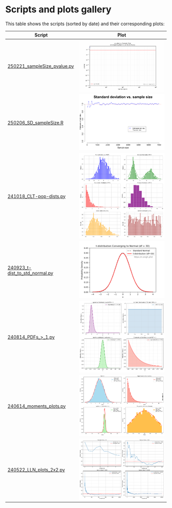 # Scripts and plots gallery

This table shows the scripts (sorted by date) and their corresponding plots:

| Script | Plot |
|--------|------|
| [250221_sampleSize_pvalue.py](250221_sampleSize_pvalue.py) | ![250221_sampleSize_pvalue.gif](plots/250221_sampleSize_pvalue.gif) |
| [250206_SD_sampleSize.R](250206_SD_sampleSize.R) | ![250206_SD_sampleSize.png](plots/250206_SD_sampleSize.png) |
| [241018_CLT-pop-dists.py](241018_CLT-pop-dists.py) | ![241018_CLT-pop-dists.png](plots/241018_CLT-pop-dists.png) |
| [240923_t-dist_to_std_normal.py](240923_t-dist_to_std_normal.py) | ![240923_t-dist_to_std_normal.png](plots/240923_t-dist_to_std_normal.png) |
| [240814_PDFs_>_1.py](240814_PDFs_>_1.py) | ![240814_PDFs_>_1.png](plots/240814_PDFs_>_1.png) |
| [240614_moments_plots.py](240614_moments_plots.py) | ![240614_moments_plots.png](plots/240614_moments_plots.png) |
| [240522_LLN_plots_2x2.py](240522_LLN_plots_2x2.py) | ![240522_LLN_plots_2x2.png](plots/240522_LLN_plots_2x2.png) |
